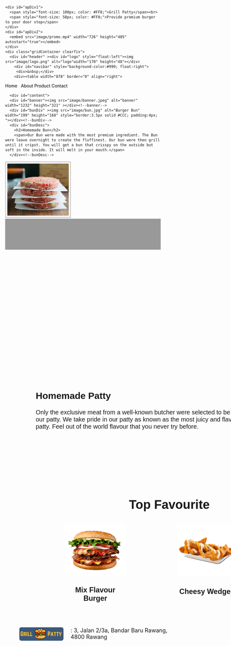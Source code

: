 <!doctype html>
<!--[if lt IE 7]> <html class="ie6 oldie"> <![endif]-->
<!--[if IE 7]>    <html class="ie7 oldie"> <![endif]-->
<!--[if IE 8]>    <html class="ie8 oldie"> <![endif]-->
<!--[if gt IE 8]><!--> <html class="">
<!--<![endif]-->
<head>
<meta charset="utf-8">
<meta name="viewport" content="width=device-width, initial-scale=1">
<title>Untitled Document</title>
<link href="source/boilerplate.css" rel="stylesheet" type="text/css">
<link href="source/template.css" rel="stylesheet" type="text/css">
<style type="text/css">
#header{
	height:50px;
	background-color:#999;
}
#logo{
	height:82;
	width:170;
}
#navibar{
	width: 82%;
	clip: rect(auto,auto,0px,auto);	
}
.pagelink{
	color:black;
    text-decoration:none;
}
#content{
	height:2000px;
	background-color: #FC3;
}
#footer{
	height:100px;
	background-color:#999;
}
#bunDiv {
	position: absolute;
	width: 228px;
	height: 186px;
	z-index: 1;
	left: 313px;
	top: 991px;
}

#bunDesc {
	position: absolute;
	width: 691px;
	height: 115px;
	z-index: 2;
	left: 562px;
	top: 962px;
	font-family: "Trebuchet MS", Arial, Helvetica, sans-serif;
	font-size: 20px
}

#patty {
	position: absolute;
	width: 200px;
	height: 115px;
	z-index: 3;
	left: 1040px;
	top: 1269px;
}
#pattyDesc {
	position: absolute;
	width: 691px;
	height: 115px;
	z-index: 2;
	left: 327px;
	top: 1269px;
	font-family: "Trebuchet MS", Arial, Helvetica, sans-serif;
	font-size: 20px
}
#topfav {
	position: absolute;
	width: 274px;
	height: 78px;
	z-index: 2;
	left: 623px;
	top: 1601px;
	font-family: "Trebuchet MS", Arial, Helvetica, sans-serif;
	font-size: 20px
}
#mix {
	position: absolute;
	width: 200px;
	height: 115px;
	z-index: 3;
	left: 420px;
	top: 1744px;
}
#mixDesc {
	position: absolute;
	width: 194px;
	height: 115px;
	z-index: 2;
	left: 423px;
	top: 1909px;
	font-family: "Trebuchet MS", Arial, Helvetica, sans-serif;
	font-size: 20px
}
#wedges {
	position: absolute;
	width: 200px;
	height: 115px;
	z-index: 3;
	left: 786px;
	top: 1743px;
}
#wedgesDesc {
	position: absolute;
	width: 286px;
	height: 115px;
	z-index: 2;
	left: 739px;
	top: 1914px;
	font-family: "Trebuchet MS", Arial, Helvetica, sans-serif;
	font-size: 20px
}
#apDiv1 {
	position: absolute;
	left: 360px;
	top: 100px;
	width: 949px;
	height: 221px;
	z-index: 4;
	font-family: "Trebuchet MS", Arial, Helvetica, sans-serif;
	color: #FFF;
}
#apDiv2 {
	position: absolute;
	left: 458px;
	top: 454px;
	width: 725px;
	height: 405px;
	z-index: 5;
}
#apDiv9 {
	position: absolute;
	left: 1166px;
	top: 2074px;
	width: 41px;
	height: 42px;
	z-index: 11;
}
#apDiv10 {
	position: absolute;
	left: 1223px;
	top: 2073px;
	width: 41px;
	height: 39px;
	z-index: 12;
}
#apDiv11 {
	position: absolute;
	left: 1283px;
	top: 2072px;
	width: 55px;
	height: 46px;
	z-index: 13;
}
#apDiv12 {
	position: absolute;
	left: 272px;
	top: 2074px;
	width: 147px;
	height: 47px;
	z-index: 14;
}
#apDiv13 {
	position: absolute;
	left: 440px;
	top: 2075px;
	width: 352px;
	height: 46px;
	z-index: 15;
	font-size: 18px;
}
</style>
<!-- 
To learn more about the conditional comments around the html tags at the top of the file:
paulirish.com/2008/conditional-stylesheets-vs-css-hacks-answer-neither/
Do the following if you're using your customized build of modernizr (http://www.modernizr.com/):
* insert the link to your js here
* remove the link below to the html5shiv
* add the "no-js" class to the html tags at the top
* you can also remove the link to respond.min.js if you included the MQ Polyfill in your modernizr build 
-->
<!--[if lt IE 9]>
<script src="//html5shiv.googlecode.com/svn/trunk/html5.js"></script>
<![endif]-->
<script src="source/respond.min.js"></script>
</head>
<body>
<div id="apDiv9"><img src="image/fb.png" alt="facebook" width="43" height="40"></div>
<div id="apDiv10"><img src="image/ig.png" alt="insta"></div>
	<div id="apDiv11"><img src="image/wa.png" alt="whatsapp" width="42" height="46"></div>
	<div id="apDiv12"><img src="image/logo.png" alt="logo"></div>
<div id="apDiv13">
	  <span>: 3, Jalan 2/3a, Bandar Baru Rawang,</span>
	  <br><span>4800 Rawang</span>
	</div>
	
	<div id="apDiv1">
	  <span style="font-size: 100px; color: #FF0;">Grill Patty</span><br>
	  <span style="font-size: 50px; color: #FF0;">Provide premium burger to your door step</span>
	</div>
	<div id="apDiv2">
	  <embed src="image/promo.mp4" width="726" height="405" autostart="true"></embed>
	</div>
	<div class="gridContainer clearfix">
      <div id="header" ><div id="logo" style="float:left"><img src="image/logo.png" alt="logo"width="170" height="48"></div>
        <div id="navibar" style="background-color:#999; float:right">
         <div>&nbsp;</div> 
        <div><table width="878" border="0" align="right">
  <tr style="font-family:Verdana, Geneva, sans-serif; font-weight:bolder; font-size:16px">
    <td width="140"><a href="index.html" class="pagelink">Home</a></td>
    <td width="22">&nbsp;</td>
    <td width="139"><a href="about.html" class="pagelink">About</a></td>
    <td width="184"><a href="product.html" class="pagelink" target="_parent">Product</a></td>
    <td width="184"><a href="contact.html" class="pagelink" target="_parent">Contact</a></td>
    <td width="149">&nbsp;</td>
    <td width="17">&nbsp;</td>
    <td width="109">&nbsp;</td>
    
    
  </tr>
</table></div>
</div><!--navibar-->
      </div><!--header-->
      
      <div id="content">
      <div id="banner"><img src="image/banner.jpeg" alt="banner" width="1232" height="321" ></div><!--banner-->
      <div id="bunDiv" ><img src="image/bun.jpg" alt="Burger Bun" width="199" height="168" style="border:3.5px solid #CCC; padding:4px; "></div><!--bunDiv-->
      <div id="bunDesc">
        <h2>Homemade Bun</h2>
        <span>Our Bun were made with the most premium ingredient. The Bun were leave overnight to create the fluffinest. Our bun were then grill until it cripst. You will get a bun that crisspy on the outside but soft in the inside. It will melt in your mouth.</span>
      </div><!--bunDesc-->
      
<div id="patty"><img src="image/patty.jpg" alt="Patty" width="199" height="168" style="border:3.5px solid #CCC; padding:4px; "></div><!--patty-->
<div id="pattyDesc"><h2>Homemade Patty</h2>
  Only the exclusive meat from a well-known butcher were selected to be use in our patty. We take pride in our patty as known as the most juicy and flavourfull patty. Feel out of the world flavour that you never try before.
</div><!--pattyDesc-->

<div id="topfav"><h1 align="center">Top Favourite </h1>
  
</div><!--topfav-->
<div id="mix"><a href="mixb.html"><img src="image/mix.png" alt="Burger Bun" width="199" height="168" ></a></div><!--beverage-->
<div id="mixDesc">
  <h3 align="center">Mix Flavour Burger</h3>
  <p align="center">&nbsp;</p>
  </div><!--bevDesc-->
  
  <div id="wedges"><a href="wedges.html"><img src="image/wedges.png" alt="Burger Bun" width="199" height="168" ></a></div><!--side-->
<div id="wedgesDesc">
  <h3 align="center">Cheesy Wedges </h3>
  <p align="center">&nbsp;</p>
  </div><!--sideDesc-->

</div><!--content-->

      
<div id="footer"></div><!--footer-->
</div><!--container-->
</body>
</html>
